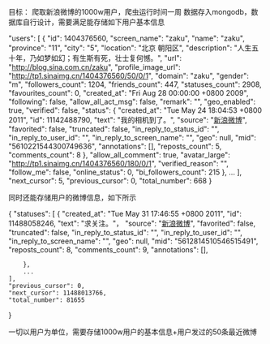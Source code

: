 目标：
爬取新浪微博的1000w用户，爬虫运行时间一周
数据存入mongodb，数据库自行设计，需要满足能存储如下用户基本信息 

 "users": [
        {
            "id": 1404376560,
            "screen_name": "zaku",
            "name": "zaku",
            "province": "11",
            "city": "5",
            "location": "北京 朝阳区",
            "description": "人生五十年，乃如梦如幻；有生斯有死，壮士复何憾。",
            "url": "http://blog.sina.com.cn/zaku",
            "profile_image_url": "http://tp1.sinaimg.cn/1404376560/50/0/1",
            "domain": "zaku",
            "gender": "m",
            "followers_count": 1204,
            "friends_count": 447,
            "statuses_count": 2908,
            "favourites_count": 0,
            "created_at": "Fri Aug 28 00:00:00 +0800 2009",
            "following": false,
            "allow_all_act_msg": false,
            "remark": "",
            "geo_enabled": true,
            "verified": false,
            "status": {
                "created_at": "Tue May 24 18:04:53 +0800 2011",
                "id": 11142488790,
                "text": "我的相机到了。",
                "source": "<a href="http://weibo.com" rel="nofollow">新浪微博</a>",
                "favorited": false,
                "truncated": false,
                "in_reply_to_status_id": "",
                "in_reply_to_user_id": "",
                "in_reply_to_screen_name": "",
                "geo": null,
                "mid": "5610221544300749636",
                "annotations": [],
                "reposts_count": 5,
                "comments_count": 8
            },
            "allow_all_comment": true,
            "avatar_large": "http://tp1.sinaimg.cn/1404376560/180/0/1",
            "verified_reason": "",
            "follow_me": false,
            "online_status": 0,
            "bi_followers_count": 215
        },
        ...
    ],
    "next_cursor": 5,
    "previous_cursor": 0,
    "total_number": 668
}

同时还能存储用户的微博信息，如下所示

{
    "statuses": [
        {
            "created_at": "Tue May 31 17:46:55 +0800 2011",
            "id": 11488058246,
            "text": "求关注。"，
            "source": "<a href="http://weibo.com" rel="nofollow">新浪微博</a>",
            "favorited": false,
            "truncated": false,
            "in_reply_to_status_id": "",
            "in_reply_to_user_id": "",
            "in_reply_to_screen_name": "",
            "geo": null,
            "mid": "5612814510546515491",
            "reposts_count": 8,
            "comments_count": 9,
            "annotations": [],
            
        },
        ...
    ],
    "previous_cursor": 0,
    "next_cursor": 11488013766,
    "total_number": 81655
}

一切以用户为单位，需要存储1000w用户的基本信息+用户发过的50条最近微博
